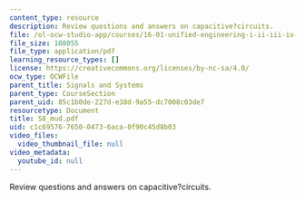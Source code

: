 ```yaml
---
content_type: resource
description: Review questions and answers on capacitive?circuits.
file: /ol-ocw-studio-app/courses/16-01-unified-engineering-i-ii-iii-iv-fall-2005-spring-2006/c1c69576765004736aca0f90c45d8b03_S8_mud.pdf
file_size: 108055
file_type: application/pdf
learning_resource_types: []
license: https://creativecommons.org/licenses/by-nc-sa/4.0/
ocw_type: OCWFile
parent_title: Signals and Systems
parent_type: CourseSection
parent_uid: 85c1b0de-227d-e38d-9a55-dc7008c03de7
resourcetype: Document
title: S8_mud.pdf
uid: c1c69576-7650-0473-6aca-0f90c45d8b03
video_files:
  video_thumbnail_file: null
video_metadata:
  youtube_id: null
---
```

Review questions and answers on capacitive?circuits.